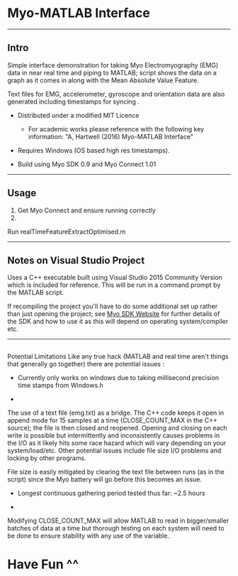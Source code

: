 # Myo-MATLAB Interface

----
## Intro
Simple interface demonstration for taking Myo Electromyography (EMG) data in near 
real time and piping to MATLAB; script shows the data on a graph as it comes in along with the Mean Absolute Value 
Feature.



Text files for EMG, accelerometer, gyroscope and orientation data are also generated including timestamps 
for syncing .

* Distributed under a modified MIT Licence
	* For academic works please reference with the following key 
information: "A, Hartwell (2016) Myo-MATLAB Interface"

* Requires Windows (OS based high res timestamps).

* Build using 
Myo SDK 0.9 and Myo Connect 1.01 

----
## Usage
1. Get Myo Connect and ensure running correctly 
2. 

Run realTimeFeatureExtractOptimised.m

----
## Notes on Visual Studio Project 
Uses a C++ executable built using 
Visual Studio 2015 Community Version which is included for reference. This will be run in a command prompt by 
the MATLAB script.

If recompiling the project you'll have to do some additional set up rather than just opening 
the project; see [Myo SDK Website](https://developer.thalmic.com/docs/api_reference/platform/the-sdk.html) for 
further details of the SDK and how to use it as this will depend on operating system/compiler etc.

----
## 

Potential Limitations
Like any true hack (MATLAB and real time aren't things that generally go together) there are 
potential issues :

* Currently only works on windows due to taking millisecond precision time stamps from Windows.h 

* 

The use of a text file (emg.txt) as a bridge. The C++ code keeps it open in append mode for 15 samples at a time 
(CLOSE\_COUNT\_MAX in the C++ source); the file is then closed and reopened. Opening and closing on each write is 
possible but intermittently and inconsistently causes problems in the I/O as it likely hits some race hazard which 
will vary depending on your system/load/etc. Other potential issues include file size I/O problems and locking by 
other programs. 

File size is easily mitigated by clearing the text file between runs (as in the script) since the Myo 
battery will go before this becomes an issue.

* Longest continuous gathering period tested thus far: ~2.5 hours

* 
Modifying CLOSE\_COUNT\_MAX will allow MATLAB to read in bigger/smaller batches of data at a time but thorough 
testing on each system will need to be done to ensure stability with any use of the variable. 

# Have Fun ^^

